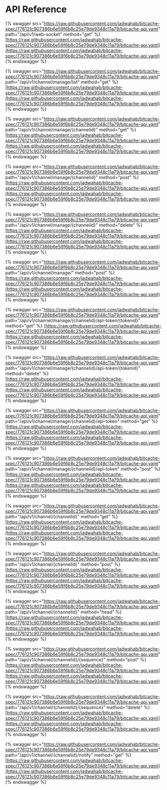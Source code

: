# API Reference

{% swagger src="https://raw.githubusercontent.com/jadwahab/bitcache-spec/776121c907386b6e59f6b8c25e79de9348c11a79/bitcache-api.yaml" path="/api/v1/web-socket" method="get" %}
[https://raw.githubusercontent.com/jadwahab/bitcache-spec/776121c907386b6e59f6b8c25e79de9348c11a79/bitcache-api.yaml](https://raw.githubusercontent.com/jadwahab/bitcache-spec/776121c907386b6e59f6b8c25e79de9348c11a79/bitcache-api.yaml)
{% endswagger %}

{% swagger src="https://raw.githubusercontent.com/jadwahab/bitcache-spec/776121c907386b6e59f6b8c25e79de9348c11a79/bitcache-api.yaml" path="/api/v1/channel/manage/list" method="get" %}
[https://raw.githubusercontent.com/jadwahab/bitcache-spec/776121c907386b6e59f6b8c25e79de9348c11a79/bitcache-api.yaml](https://raw.githubusercontent.com/jadwahab/bitcache-spec/776121c907386b6e59f6b8c25e79de9348c11a79/bitcache-api.yaml)
{% endswagger %}

{% swagger src="https://raw.githubusercontent.com/jadwahab/bitcache-spec/776121c907386b6e59f6b8c25e79de9348c11a79/bitcache-api.yaml" path="/api/v1/channel/manage/{channelid}" method="get" %}
[https://raw.githubusercontent.com/jadwahab/bitcache-spec/776121c907386b6e59f6b8c25e79de9348c11a79/bitcache-api.yaml](https://raw.githubusercontent.com/jadwahab/bitcache-spec/776121c907386b6e59f6b8c25e79de9348c11a79/bitcache-api.yaml)
{% endswagger %}

{% swagger src="https://raw.githubusercontent.com/jadwahab/bitcache-spec/776121c907386b6e59f6b8c25e79de9348c11a79/bitcache-api.yaml" path="/api/v1/channel/manage/{channelid}" method="post" %}
[https://raw.githubusercontent.com/jadwahab/bitcache-spec/776121c907386b6e59f6b8c25e79de9348c11a79/bitcache-api.yaml](https://raw.githubusercontent.com/jadwahab/bitcache-spec/776121c907386b6e59f6b8c25e79de9348c11a79/bitcache-api.yaml)
{% endswagger %}

{% swagger src="https://raw.githubusercontent.com/jadwahab/bitcache-spec/776121c907386b6e59f6b8c25e79de9348c11a79/bitcache-api.yaml" path="/api/v1/channel/manage/{channelid}" method="delete" %}
[https://raw.githubusercontent.com/jadwahab/bitcache-spec/776121c907386b6e59f6b8c25e79de9348c11a79/bitcache-api.yaml](https://raw.githubusercontent.com/jadwahab/bitcache-spec/776121c907386b6e59f6b8c25e79de9348c11a79/bitcache-api.yaml)
{% endswagger %}

{% swagger src="https://raw.githubusercontent.com/jadwahab/bitcache-spec/776121c907386b6e59f6b8c25e79de9348c11a79/bitcache-api.yaml" path="/api/v1/channel/manage/" method="post" %}
[https://raw.githubusercontent.com/jadwahab/bitcache-spec/776121c907386b6e59f6b8c25e79de9348c11a79/bitcache-api.yaml](https://raw.githubusercontent.com/jadwahab/bitcache-spec/776121c907386b6e59f6b8c25e79de9348c11a79/bitcache-api.yaml)
{% endswagger %}

{% swagger src="https://raw.githubusercontent.com/jadwahab/bitcache-spec/776121c907386b6e59f6b8c25e79de9348c11a79/bitcache-api.yaml" path="/api/v1/channel/manage/{channelid}/api-token/{tokenid}" method="get" %}
[https://raw.githubusercontent.com/jadwahab/bitcache-spec/776121c907386b6e59f6b8c25e79de9348c11a79/bitcache-api.yaml](https://raw.githubusercontent.com/jadwahab/bitcache-spec/776121c907386b6e59f6b8c25e79de9348c11a79/bitcache-api.yaml)
{% endswagger %}

{% swagger src="https://raw.githubusercontent.com/jadwahab/bitcache-spec/776121c907386b6e59f6b8c25e79de9348c11a79/bitcache-api.yaml" path="/api/v1/channel/manage/{channelid}/api-token/{tokenid}" method="delete" %}
[https://raw.githubusercontent.com/jadwahab/bitcache-spec/776121c907386b6e59f6b8c25e79de9348c11a79/bitcache-api.yaml](https://raw.githubusercontent.com/jadwahab/bitcache-spec/776121c907386b6e59f6b8c25e79de9348c11a79/bitcache-api.yaml)
{% endswagger %}

{% swagger src="https://raw.githubusercontent.com/jadwahab/bitcache-spec/776121c907386b6e59f6b8c25e79de9348c11a79/bitcache-api.yaml" path="/api/v1/channel/manage/{channelid}/api-token" method="get" %}
[https://raw.githubusercontent.com/jadwahab/bitcache-spec/776121c907386b6e59f6b8c25e79de9348c11a79/bitcache-api.yaml](https://raw.githubusercontent.com/jadwahab/bitcache-spec/776121c907386b6e59f6b8c25e79de9348c11a79/bitcache-api.yaml)
{% endswagger %}

{% swagger src="https://raw.githubusercontent.com/jadwahab/bitcache-spec/776121c907386b6e59f6b8c25e79de9348c11a79/bitcache-api.yaml" path="/api/v1/channel/manage/{channelid}/api-token" method="post" %}
[https://raw.githubusercontent.com/jadwahab/bitcache-spec/776121c907386b6e59f6b8c25e79de9348c11a79/bitcache-api.yaml](https://raw.githubusercontent.com/jadwahab/bitcache-spec/776121c907386b6e59f6b8c25e79de9348c11a79/bitcache-api.yaml)
{% endswagger %}

{% swagger src="https://raw.githubusercontent.com/jadwahab/bitcache-spec/776121c907386b6e59f6b8c25e79de9348c11a79/bitcache-api.yaml" path="/api/v1/channel/{channelid}" method="get" %}
[https://raw.githubusercontent.com/jadwahab/bitcache-spec/776121c907386b6e59f6b8c25e79de9348c11a79/bitcache-api.yaml](https://raw.githubusercontent.com/jadwahab/bitcache-spec/776121c907386b6e59f6b8c25e79de9348c11a79/bitcache-api.yaml)
{% endswagger %}

{% swagger src="https://raw.githubusercontent.com/jadwahab/bitcache-spec/776121c907386b6e59f6b8c25e79de9348c11a79/bitcache-api.yaml" path="/api/v1/channel/{channelid}" method="post" %}
[https://raw.githubusercontent.com/jadwahab/bitcache-spec/776121c907386b6e59f6b8c25e79de9348c11a79/bitcache-api.yaml](https://raw.githubusercontent.com/jadwahab/bitcache-spec/776121c907386b6e59f6b8c25e79de9348c11a79/bitcache-api.yaml)
{% endswagger %}

{% swagger src="https://raw.githubusercontent.com/jadwahab/bitcache-spec/776121c907386b6e59f6b8c25e79de9348c11a79/bitcache-api.yaml" path="/api/v1/channel/{channelid}" method="head" %}
[https://raw.githubusercontent.com/jadwahab/bitcache-spec/776121c907386b6e59f6b8c25e79de9348c11a79/bitcache-api.yaml](https://raw.githubusercontent.com/jadwahab/bitcache-spec/776121c907386b6e59f6b8c25e79de9348c11a79/bitcache-api.yaml)
{% endswagger %}

{% swagger src="https://raw.githubusercontent.com/jadwahab/bitcache-spec/776121c907386b6e59f6b8c25e79de9348c11a79/bitcache-api.yaml" path="/api/v1/channel/{channelid}/{sequence}" method="post" %}
[https://raw.githubusercontent.com/jadwahab/bitcache-spec/776121c907386b6e59f6b8c25e79de9348c11a79/bitcache-api.yaml](https://raw.githubusercontent.com/jadwahab/bitcache-spec/776121c907386b6e59f6b8c25e79de9348c11a79/bitcache-api.yaml)
{% endswagger %}

{% swagger src="https://raw.githubusercontent.com/jadwahab/bitcache-spec/776121c907386b6e59f6b8c25e79de9348c11a79/bitcache-api.yaml" path="/api/v1/channel/{channelid}/{sequence}" method="delete" %}
[https://raw.githubusercontent.com/jadwahab/bitcache-spec/776121c907386b6e59f6b8c25e79de9348c11a79/bitcache-api.yaml](https://raw.githubusercontent.com/jadwahab/bitcache-spec/776121c907386b6e59f6b8c25e79de9348c11a79/bitcache-api.yaml)
{% endswagger %}

{% swagger src="https://raw.githubusercontent.com/jadwahab/bitcache-spec/776121c907386b6e59f6b8c25e79de9348c11a79/bitcache-api.yaml" path="/api/v1/channel/{channelid}/notify" method="get" %}
[https://raw.githubusercontent.com/jadwahab/bitcache-spec/776121c907386b6e59f6b8c25e79de9348c11a79/bitcache-api.yaml](https://raw.githubusercontent.com/jadwahab/bitcache-spec/776121c907386b6e59f6b8c25e79de9348c11a79/bitcache-api.yaml)
{% endswagger %}
